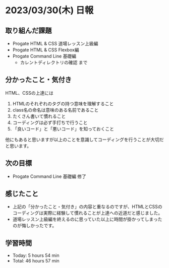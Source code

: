 # 2023/03/30(木) 日報
## 取り組んだ課題
- Progate HTML & CSS 道場レッスン上級編
- Progate HTML & CSS Flexbox編
- Progate Command Line 基礎編
  - カレントディレクトリの確認 まで
  

## 分かったこと・気付き
HTML、CSSの上達には
  1. HTMLのそれぞれのタグの持つ意味を理解すること
  2. class名の命名は意味のある名前であること
  3. たくさん書いて慣れること
  4. コーディングは必ず手打ちで行うこと
  5. 「良いコード」と「悪いコード」を知っておくこと
  
  他にもあると思いますが以上のことを意識してコーディングを行うことが大切だと思います。
 
## 次の目標
- Progate Command Line 基礎編 修了

## 感じたこと
- 上記の「分かったこと・気付き」の内容と重なるのですが、HTMLとCSSのコーディングは実際に経験して慣れることが上達への近道だと感じました。
- 道場レッスン上級編を終えるのに思っていた以上に時間が掛かってしまったのが悔しかったです。
  
## 学習時間
- Today: 5 hours 54 min
- Total: 46 hours 57 min
